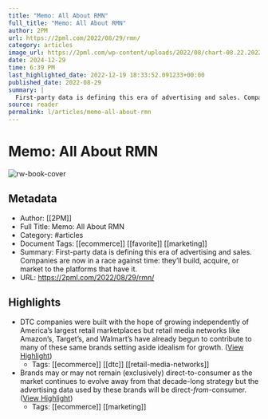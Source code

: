 ```yaml
---
title: "Memo: All About RMN"
full_title: "Memo: All About RMN"
author: 2PM
url: https://2pml.com/2022/08/29/rmn/
category: articles
image_url: https://2pml.com/wp-content/uploads/2022/08/chart-08.22.2022-1-scaled.jpg
date: 2024-12-29
time: 6:39 PM
last_highlighted_date: 2022-12-19 18:33:52.091233+00:00
published_date: 2022-08-29
summary: |
  First-party data is defining this era of advertising and sales. Companies are now in a race against time: they’ll build, acquire, or market to the platforms that have it.
source: reader
permalink: l/articles/memo-all-about-rmn
---
```

# Memo: All About RMN

![rw-book-cover](https://2pml.com/wp-content/uploads/2022/08/chart-08.22.2022-1-scaled.jpg)

## Metadata
- Author: [[2PM]]
- Full Title: Memo: All About RMN
- Category: #articles
- Document Tags: [[ecommerce]] [[favorite]] [[marketing]] 
- Summary: First-party data is defining this era of advertising and sales. Companies are now in a race against time: they’ll build, acquire, or market to the platforms that have it.
- URL: https://2pml.com/2022/08/29/rmn/

## Highlights
- DTC companies were built with the hope of growing independently of America’s largest retail marketplaces but retail media networks like Amazon’s, Target’s, and Walmart’s have already begun to contribute to many of these same brands setting aside idealism for growth. ([View Highlight](https://read.readwise.io/read/01gmnteycjdvn0ym64cf0qk2e2))
    - Tags: [[ecommerce]] [[dtc]] [[retail-media-networks]] 
- Brands may or may not remain (exclusively) direct-to-consumer as the market continues to evolve away from that decade-long strategy but the advertising data used by these brands will be direct-*from*-consumer. ([View Highlight](https://read.readwise.io/read/01gmntkrbcswt4j4fdvphnvbgg))
    - Tags: [[ecommerce]] [[marketing]] 


